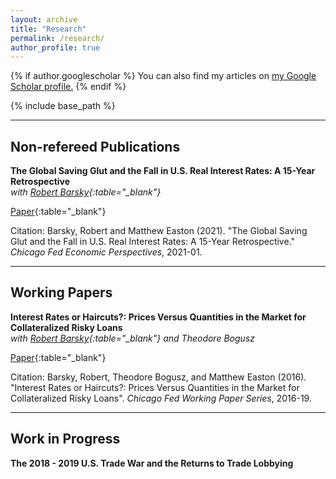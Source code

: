 ```yaml
---
layout: archive
title: "Research"
permalink: /research/
author_profile: true
---
```


{% if author.googlescholar %}
  You can also find my articles on <u><a href="{{author.googlescholar}}">my Google Scholar profile</a>.</u>
{% endif %}

{% include base_path %}

---

Non-refereed Publications
---

**The Global Saving Glut and the Fall in U.S. Real Interest Rates: A 15-Year Retrospective** <br>
*with [Robert Barsky](https://www.chicagofed.org/people/b/barsky-robert){:table="_blank"}*

[Paper](http://mattheweaston.github.io/files/ep2021_01.pdf){:table="_blank"}

Citation: Barsky, Robert and Matthew Easton (2021). &quot;The Global Saving Glut and the Fall in U.S. Real Interest Rates: A 15-Year Retrospective.&quot; <i>Chicago Fed Economic Perspectives</i>, 2021-01.

---

Working Papers
---

**Interest Rates or Haircuts?: Prices Versus Quantities in the Market for Collateralized Risky Loans** <br>
*with [Robert Barsky](https://www.chicagofed.org/people/b/barsky-robert){:table="_blank"} and Theodore Bogusz*

[Paper](http://mattheweaston.github.io/files/frbchiwp_201609.pdf){:table="_blank"}

Citation: Barsky, Robert, Theodore Bogusz, and Matthew Easton (2016). "Interest Rates or Haircuts?: Prices Versus Quantities in the Market for Collateralized Risky Loans". *Chicago Fed Working Paper Series*, 2016-19.

---

Work in Progress
---

**The 2018 - 2019 U.S. Trade War and the Returns to Trade Lobbying**